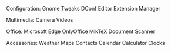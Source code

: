 Configuration:
Gnome Tweaks
DConf Editor
Extension Manager

Multimedia:
Camera
Videos

Office:
Microsoft Edge
OnlyOffice
MikTeX
Document Scanner

Accessories:
Weather
Maps
Contacts
Calendar
Calculator
Clocks

